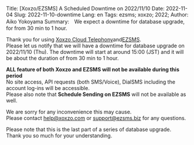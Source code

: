 Title: [Xoxzo/EZSMS] A Scheduled Downtime on 2022/11/10 
Date: 2022-11-04
Slug: 2022-11-10-downtime
Lang: en
Tags: ezsms; xoxzo; 2022;
Author: Aiko Yokoyama
Summary:　We expect a downtime for database upgrade, for from 30 min to 1 hour.

Thank you for using [Xoxzo Cloud Telephony](https://xoxzo.com/)and[EZSMS](https://www.ezsms.biz/).
<br>
Please let us notify that we will have a downtime for database upgrade on 2022/11/10 (Thu).
The downtime will start at around 15:00 (JST) and it will be about the duration of from 30 min to 1 hour.

**ALL feature of both Xoxzo and EZSMS will not be available during this period** </br>
No site access, API requests (both SMS/Voice), DialSMS including the account log-ins will be accessible.<br>
Please also note that **Schedule Sending on EZSMS** will not be available as well.

We are sorry for any inconvenience this may cause.<br>
Please contact help@xoxzo.com or support@ezsms.biz for any questions.

Please note that this is the last part of a series of database upgrade. <br>
Thank you so much for your understanding.
